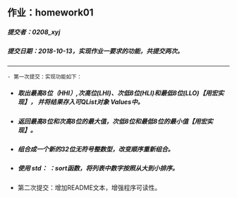 ## 作业：homework01
##### 提交者：0208_xyj
##### 提交日期：2018-10-13，实现作业一要求的功能，共提交两次。
***
`- 第一次提交：实现功能如下：`
- ##### 取出最高8位（HHI）,次高位(LHI)、次低8位(HLI)和最低8位(LLO)【用宏实现】， 并将结果存入可QList对象 Values中。
- ##### 返回最高8位和次高8位的最大值，次低8位和最低8位的最小值【用宏实现】。
- ##### 组合成一个新的32位无符号整数型，改变顺序重新组合。
- ##### 使用 std： ：sort函数，将列表中数字按照从大到小排序。
- 第二次提交：增加README文本，增强程序可读性。
